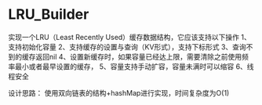 # LRU_Builder
实现一个LRU（Least Recently Used）缓存数据结构，它应该支持以下操作 
1、支持初始化容量 
2、支持缓存的设置与查询（KV形式），支持下标形式 
3、查询不到的缓存返回nil 
4、设置新缓存时，如果容量已经达上限，需要清除之前使用频率最小或者最早设置的缓存， 
5、容量支持手动扩容，容量未满时可以缩容 
6、线程安全

设计思路：
使用双向链表的结构+hashMap进行实现，时间复杂度为O(1)
